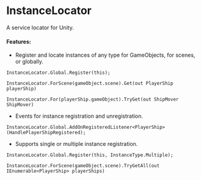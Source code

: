 # InstanceLocator
A service locator for Unity.

#### Features:
* Register and locate instances of any type for GameObjects, for scenes, or globally.
```
InstanceLocator.Global.Register(this);

InstanceLocator.ForScene(gameObject.scene).Get(out PlayerShip playerShip)

InstanceLocator.For(playerShip.gameObject).TryGet(out ShipMover ShipMover)
```
* Events for instance registration and unregistration.
```
InstanceLocator.Global.AddOnRegisteredListener<PlayerShip>(HandlePlayerShipRegistered);
```
* Supports single or multiple instance registration.
```
InstanceLocator.Global.Register(this, InstanceType.Multiple);

InstanceLocator.ForScene(gameObject.scene).TryGetAll(out IEnumerable<PlayerShip> playerShips)
```
